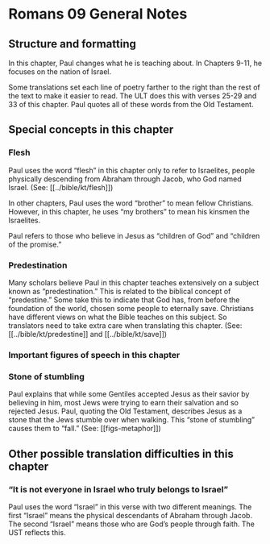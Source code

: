 # Romans 09 General Notes
## Structure and formatting

In this chapter, Paul changes what he is teaching about. In Chapters 9-11, he focuses on the nation of Israel.

Some translations set each line of poetry farther to the right than the rest of the text to make it easier to read. The ULT does this with verses 25-29 and 33 of this chapter. Paul quotes all of these words from the Old Testament.

## Special concepts in this chapter

### Flesh
Paul uses the word “flesh” in this chapter only to refer to Israelites, people physically descending from Abraham through Jacob, who God named Israel. (See: [[../bible/kt/flesh]])

In other chapters, Paul uses the word “brother” to mean fellow Christians. However, in this chapter, he uses “my brothers” to mean his kinsmen the Israelites.

Paul refers to those who believe in Jesus as “children of God” and “children of the promise.”

### Predestination
Many scholars believe Paul in this chapter teaches extensively on a subject known as “predestination.” This is related to the biblical concept of “predestine.” Some take this to indicate that God has, from before the foundation of the world, chosen some people to eternally save. Christians have different views on what the Bible teaches on this subject. So translators need to take extra care when translating this chapter. (See: [[../bible/kt/predestine]] and [[../bible/kt/save]])

### Important figures of speech in this chapter

### Stone of stumbling
Paul explains that while some Gentiles accepted Jesus as their savior by believing in him, most Jews were trying to earn their salvation and so rejected Jesus. Paul, quoting the Old Testament, describes Jesus as a stone that the Jews stumble over when walking. This “stone of stumbling” causes them to “fall.” (See: [[figs-metaphor]])

## Other possible translation difficulties in this chapter

### “It is not everyone in Israel who truly belongs to Israel”
Paul uses the word “Israel” in this verse with two different meanings. The first “Israel” means the physical descendants of Abraham through Jacob. The second “Israel” means those who are God’s people through faith. The UST reflects this.